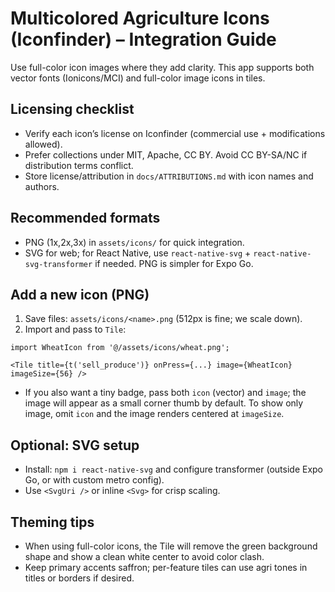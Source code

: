 # Multicolored Agriculture Icons (Iconfinder) – Integration Guide

Use full-color icon images where they add clarity. This app supports both vector fonts (Ionicons/MCI) and full-color image icons in tiles.

## Licensing checklist
- Verify each icon’s license on Iconfinder (commercial use + modifications allowed).
- Prefer collections under MIT, Apache, CC BY. Avoid CC BY-SA/NC if distribution terms conflict.
- Store license/attribution in `docs/ATTRIBUTIONS.md` with icon names and authors.

## Recommended formats
- PNG (1x,2x,3x) in `assets/icons/` for quick integration.
- SVG for web; for React Native, use `react-native-svg` + `react-native-svg-transformer` if needed. PNG is simpler for Expo Go.

## Add a new icon (PNG)
1. Save files: `assets/icons/<name>.png` (512px is fine; we scale down).
2. Import and pass to `Tile`:

```tsx
import WheatIcon from '@/assets/icons/wheat.png';

<Tile title={t('sell_produce')} onPress={...} image={WheatIcon} imageSize={56} />
```

- If you also want a tiny badge, pass both `icon` (vector) and `image`; the image will appear as a small corner thumb by default. To show only image, omit `icon` and the image renders centered at `imageSize`.

## Optional: SVG setup
- Install: `npm i react-native-svg` and configure transformer (outside Expo Go, or with custom metro config).
- Use `<SvgUri />` or inline `<Svg>` for crisp scaling.

## Theming tips
- When using full-color icons, the Tile will remove the green background shape and show a clean white center to avoid color clash.
- Keep primary accents saffron; per-feature tiles can use agri tones in titles or borders if desired.
